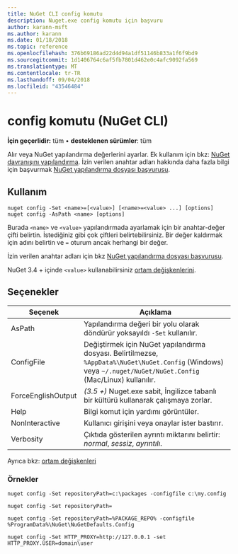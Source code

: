 ```yaml
---
title: NuGet CLI config komutu
description: Nuget.exe config komutu için başvuru
author: karann-msft
ms.author: karann
ms.date: 01/18/2018
ms.topic: reference
ms.openlocfilehash: 376b69186ad22d4d94a1df51146b833a1f6f9bd9
ms.sourcegitcommit: 1d1406764c6af5fb7801d462e0c4afc9092fa569
ms.translationtype: MT
ms.contentlocale: tr-TR
ms.lasthandoff: 09/04/2018
ms.locfileid: "43546484"
---
```

# <a name="config-command-nuget-cli"></a>config komutu (NuGet CLI)

**İçin geçerlidir:** tüm &bullet; **desteklenen sürümler**: tüm

Alır veya NuGet yapılandırma değerlerini ayarlar. Ek kullanım için bkz: [NuGet davranışını yapılandırma](../consume-packages/configuring-nuget-behavior.md). İzin verilen anahtar adları hakkında daha fazla bilgi için başvurmak [NuGet yapılandırma dosyası başvurusu](../reference/nuget-config-file.md).

## <a name="usage"></a>Kullanım

```cli
nuget config -Set <name>=[<value>] [<name>=<value> ...] [options]
nuget config -AsPath <name> [options]
```

Burada `<name>` ve `<value>` yapılandırmada ayarlamak için bir anahtar-değer çifti belirtin. İstediğiniz gibi çok çiftleri belirtebilirsiniz. Bir değer kaldırmak için adını belirtin ve `=` oturum ancak herhangi bir değer.

İzin verilen anahtar adları için bkz [NuGet yapılandırma dosyası başvurusu](../reference/nuget-config-file.md).

NuGet 3.4 + içinde `<value>` kullanabilirsiniz [ortam değişkenlerini](cli-ref-environment-variables.md).

## <a name="options"></a>Seçenekler

| Seçenek | Açıklama |
| --- | --- |
| AsPath | Yapılandırma değeri bir yolu olarak döndürür yoksayıldı `-Set` kullanılır. |
| ConfigFile | Değiştirmek için NuGet yapılandırma dosyası. Belirtilmezse, `%AppData%\NuGet\NuGet.Config` (Windows) veya `~/.nuget/NuGet/NuGet.Config` (Mac/Linux) kullanılır.|
| ForceEnglishOutput | *(3.5 +)*  Nuget.exe sabit, İngilizce tabanlı bir kültürü kullanarak çalışmaya zorlar. |
| Help | Bilgi komut için yardımı görüntüler. |
| NonInteractive | Kullanıcı girişini veya onaylar ister bastırır. |
| Verbosity | Çıktıda gösterilen ayrıntı miktarını belirtir: *normal*, *sessiz*, *ayrıntılı*. |

Ayrıca bkz: [ortam değişkenleri](cli-ref-environment-variables.md)

### <a name="examples"></a>Örnekler

```cli
nuget config -Set repositoryPath=c:\packages -configfile c:\my.config

nuget config -Set repositoryPath=

nuget config -Set repositoryPath=%PACKAGE_REPO% -configfile %ProgramData%\NuGet\NuGetDefaults.Config

nuget config -Set HTTP_PROXY=http://127.0.0.1 -set HTTP_PROXY.USER=domain\user
```

